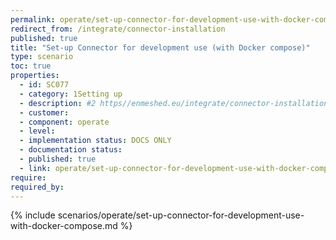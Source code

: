 ```yaml
---
permalink: operate/set-up-connector-for-development-use-with-docker-compose
redirect_from: /integrate/connector-installation
published: true
title: "Set-up Connector for development use (with Docker compose)"
type: scenario
toc: true
properties:
  - id: SC077
  - category: 1Setting up
  - description: #2 https//enmeshed.eu/integrate/connector-installation
  - customer:
  - component: operate
  - level:
  - implementation status: DOCS ONLY
  - documentation status:
  - published: true
  - link: operate/set-up-connector-for-development-use-with-docker-compose
require:
required_by:
---
```


{% include scenarios/operate/set-up-connector-for-development-use-with-docker-compose.md %}
